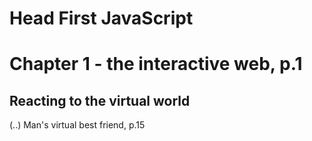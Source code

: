 # Head First JavaScript

# Chapter 1 - the interactive web, p.1
## Reacting to the virtual world
(..)
Man's virtual best friend, p.15
